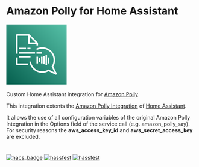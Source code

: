 # Amazon Polly for Home Assistant
![AWS Logo](images/amazon-polly.svg)

Custom Home Assistant integration for [Amazon Polly](https://aws.amazon.com/polly/)

This integration extents the [Amazon Polly Integration](https://www.home-assistant.io/integrations/amazon_polly/) of [Home Assistant](https://www.home-assistant.io/).

It allows the use of all configuration variables of the original Amazon Polly Integration in the Options field of the service call (e.g. amazon_polly_say). For security reasons the **aws_access_key_id** and **aws_secret_access_key** are excluded.

#
[![hacs_badge](https://img.shields.io/badge/HACS-Default-41BDF5.svg)](https://github.com/hacs/integration)
[![hassfest](https://github.com/andreas-nixdorf-de/amazon_polly/actions/workflows/hass-validation.yml/badge.svg)](https://github.com/andreas-nixdorf-de/amazon_polly/actions/workflows/hass-validation.yml)
[![hassfest](https://github.com/andreas-nixdorf-de/amazon_polly/actions/workflows/hass-validation.yml/badge.svg)](https://github.com/andreas-nixdorf-de/amazon_polly/actions/workflows/hass-validation.yml)
